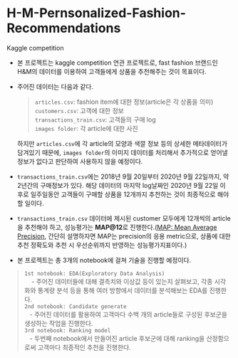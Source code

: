 # H-M-Pernsonalized-Fashion-Recommendations
Kaggle competition

- 본 프로젝트는 kaggle competition 연관 프로젝트로, fast fashion 브랜드인 H&M의 데이터를 이용하여 고객들에게 상품을 추천해주는 것이 목표이다.
- 주어진 데이터는 다음과 같다. 
    > ```articles.csv```: fashion item에 대한 정보(article은 각 상품을 의미)  
    ```customers.csv```: 고객에 대한 정보  
    ```transactions_train.csv```: 고객들의 구매 log  
    ```images folder```: 각 article에 대한 사진  
    
    하지만 ```articles.csv```에 각 article의 모양과 색깔 정보 등의 상세한 메타데이터가 담겨있기 때문에, ```images folder```의 이미지 데이터를 처리해서 추가적으로 얻어낼 정보가 없다고 판단하여 사용하지 않을 예정이다.
- ```transactions_train.csv```에는 2018년 9월 20일부터 2020년 9월 22일까지, 약 2년간의 구매정보가 있다. 해당 데이터의 마지막 log날짜인 2020년 9월 22일 이후로 일주일동안 고객들이 구매할 상품을 12개까지 추천하는 것이 최종적으로 해야 할 일이다.
- ```transactions_train.csv``` 데이터에 제시된 customer 모두에게 12개씩의 article을 추천해야 하고, 성능평가는 **MAP@12**로 진행한다.([MAP: Mean Average Precision](https://danthetech.netlify.app/DataScience/evaluation-metrics-for-recommendation-system), 간단히 설명하자면 MAP는 precision의 응용 metric으로, 상품에 대한 추천 정확도와 추천 시 우선순위까지 반영하는 성능평가지표이다.)

- 본 프로젝트는 총 3개의 notebook에 걸쳐 기술을 진행할 예정이다.  
> ```1st notebook: EDA(Exploratory Data Analysis)```  
&nbsp;&nbsp;&nbsp;&nbsp;- 주어진 데이터들에 대해 결측치와 이상값 등이 있는지 살펴보고, 각종 시각화와 통계량 분석 등을 통해 여러 방향에서 데이터를 분석해보는 EDA를 진행한다.  
```2nd notebook: Candidate generate```  
&nbsp;&nbsp;&nbsp;- 주어진 데이터를 활용하여 고객마다 수백 개의 article들로 구성된 후보군을 생성하는 작업을 진행한다.  
```3rd notebook: Ranking model```  
&nbsp;&nbsp;&nbsp;- 두번째 notebook에서 만들어진 article 후보군에 대해 ranking을 산정함으로써 고객마다 최종적인 추천을 진행한다.
